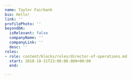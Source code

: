 ```yaml
---
name: Taylor Fairbank
bio: Hello!
link: ''
profilePhoto: ''
beyondDA:
  isRelevant: false
  companyName: ''
  companyLink: ''
  desc: ''
roles:
- role: content/blocks/roles/director-of-operations.md
  start: 2018-10-31T23:00:00.000+00:00
  end: 

---
```

